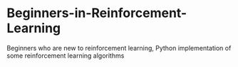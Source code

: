 # Beginners-in-Reinforcement-Learning
Beginners who are new to reinforcement learning, Python implementation of some reinforcement learning algorithms
